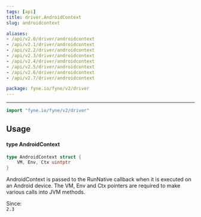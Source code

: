 ```yaml
---
tags: [api]
title: driver.AndroidContext
slug: androidcontext

aliases:
- /api/v2.0/driver/androidcontext
- /api/v2.1/driver/androidcontext
- /api/v2.2/driver/androidcontext
- /api/v2.3/driver/androidcontext
- /api/v2.4/driver/androidcontext
- /api/v2.5/driver/androidcontext
- /api/v2.6/driver/androidcontext
- /api/v2.7/driver/androidcontext

package: fyne.io/fyne/v2/driver
---
```



---
```go
import "fyne.io/fyne/v2/driver"
```

## Usage

#### type AndroidContext

```go
type AndroidContext struct {
	VM, Env, Ctx uintptr
}
```

AndroidContext is passed to the RunNative callback when it is executed on an Android device. The VM, Env and Ctx pointers are required to make various calls into JVM methods.


<div class="since">Since: <code>
2.3</code></div>
